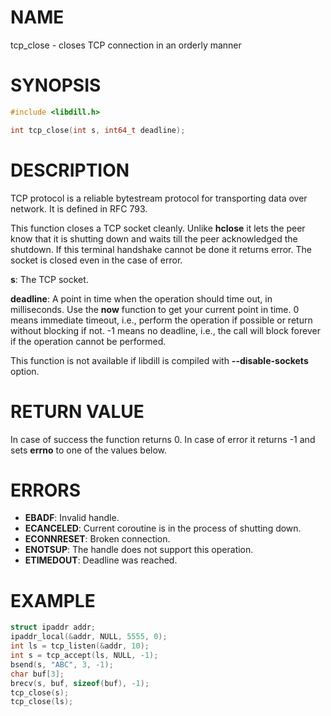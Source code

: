 # NAME

tcp_close - closes TCP connection in an orderly manner

# SYNOPSIS

```c
#include <libdill.h>

int tcp_close(int s, int64_t deadline);
```

# DESCRIPTION

TCP protocol is a reliable bytestream protocol for transporting data
over network. It is defined in RFC 793.

This function closes a TCP socket cleanly. Unlike **hclose** it lets
the peer know that it is shutting down and waits till the peer
acknowledged the shutdown. If this terminal handshake cannot be
done it returns error. The socket is closed even in the case of
error.

**s**: The TCP socket.

**deadline**: A point in time when the operation should time out, in milliseconds. Use the **now** function to get your current point in time. 0 means immediate timeout, i.e., perform the operation if possible or return without blocking if not. -1 means no deadline, i.e., the call will block forever if the operation cannot be performed.

This function is not available if libdill is compiled with **--disable-sockets** option.

# RETURN VALUE

In case of success the function returns 0. In case of error it returns -1 and sets **errno** to one of the values below.

# ERRORS

* **EBADF**: Invalid handle.
* **ECANCELED**: Current coroutine is in the process of shutting down.
* **ECONNRESET**: Broken connection.
* **ENOTSUP**: The handle does not support this operation.
* **ETIMEDOUT**: Deadline was reached.

# EXAMPLE

```c
struct ipaddr addr;
ipaddr_local(&addr, NULL, 5555, 0);
int ls = tcp_listen(&addr, 10);
int s = tcp_accept(ls, NULL, -1);
bsend(s, "ABC", 3, -1);
char buf[3];
brecv(s, buf, sizeof(buf), -1);
tcp_close(s);
tcp_close(ls);
```
